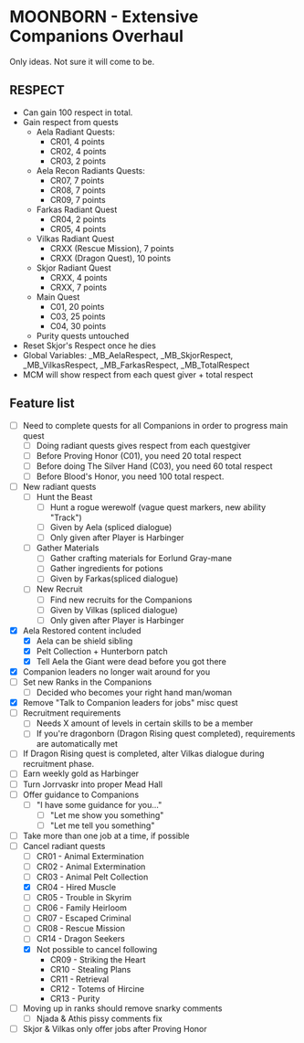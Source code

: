 # MOONBORN - Extensive Companions Overhaul

Only ideas. Not sure it will come to be.

## RESPECT
- Can gain 100 respect in total.
- Gain respect from quests
  - Aela Radiant Quests:
    - CR01, 4 points
    - CR02, 4 points
    - CR03, 2 points
  - Aela Recon Radiants Quests:
    - CR07, 7 points
    - CR08, 7 points
    - CR09, 7 points
  - Farkas Radiant Quest
    - CR04, 2 points
    - CR05, 4 points
  - Vilkas Radiant Quest
    - CRXX (Rescue Mission), 7 points
    - CRXX (Dragon Quest), 10 points
  - Skjor Radiant Quest
    - CRXX, 4 points
    - CRXX, 7 points
  - Main Quest
    - C01, 20 points
    - C03, 25 points
    - C04, 30 points
  - Purity quests untouched
- Reset Skjor's Respect once he dies
- Global Variables: _MB_AelaRespect, _MB_SkjorRespect, _MB_VilkasRespect, _MB_FarkasRespect, _MB_TotalRespect
- MCM will show respect from each quest giver + total respect

## Feature list
- [ ] Need to complete quests for all Companions in order to progress main quest
  - [ ] Doing radiant quests gives respect from each questgiver
  - [ ] Before Proving Honor (C01), you need 20 total respect
  - [ ] Before doing The Silver Hand (C03), you need 60 total respect
  - [ ] Before Blood's Honor, you need 100 total respect. 
- [ ] New radiant quests
  - [ ] Hunt the Beast
    - [ ] Hunt a rogue werewolf (vague quest markers, new ability "Track")
    - [ ] Given by Aela (spliced dialogue)
    - [ ] Only given after Player is Harbinger
  - [ ] Gather Materials
    - [ ] Gather crafting materials for Eorlund Gray-mane
    - [ ] Gather ingredients for potions
    - [ ] Given by Farkas(spliced dialogue)
  - [ ] New Recruit
    - [ ] Find new recruits for the Companions
    - [ ] Given by Vilkas (spliced dialogue)
    - [ ] Only given after Player is Harbinger
- [x] Aela Restored content included
  - [x] Aela can be shield sibling
  - [x] Pelt Collection + Hunterborn patch
  - [x] Tell Aela the Giant were dead before you got there
- [x] Companion leaders no longer wait around for you
- [ ] Set new Ranks in the Companions
  - [ ] Decided who becomes your right hand man/woman
- [x] Remove "Talk to Companion leaders for jobs" misc quest
- [ ] Recruitment requirements
  - [ ] Needs X amount of levels in certain skills to be a member
  - [ ] If you're dragonborn (Dragon Rising quest completed), requirements are automatically met
- [ ] If Dragon Rising quest is completed, alter Vilkas dialogue during recruitment phase.
- [ ] Earn weekly gold as Harbinger
- [ ] Turn Jorrvaskr into proper Mead Hall
- [ ] Offer guidance to Companions
  - [ ] "I have some guidance for you..."
    - [ ] "Let me show you something"
    - [ ] "Let me tell you something"
- [ ] Take more than one job at a time, if possible
- [ ] Cancel radiant quests
    - [ ] CR01 - Animal Extermination
    - [ ] CR02 - Animal Extermination
    - [ ] CR03 - Animal Pelt Collection
    - [x] CR04 - Hired Muscle
    - [ ] CR05 - Trouble in Skyrim
    - [ ] CR06 - Family Heirloom
    - [ ] CR07 - Escaped Criminal
    - [ ] CR08 - Rescue Mission
    - [ ] CR14 - Dragon Seekers
    - [x] Not possible to cancel following
        - CR09 - Striking the Heart
        - CR10 - Stealing Plans
        - CR11 - Retrieval
        - CR12 - Totems of Hircine
        - CR13 - Purity
- [ ] Moving up in ranks should remove snarky comments
  - [ ] Njada & Athis pissy comments fix
- [ ] Skjor & Vilkas only offer jobs after Proving Honor